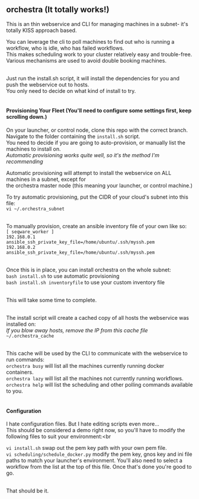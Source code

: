 ## orchestra  (It totally works!)

This is an thin webservice and CLI for managing machines in a subnet- it's totally KISS approach based.<br>

You can leverage the cli to poll machines to find out who is running a workflow, who is idle, who has failed workflows.<br>
This makes scheduling work to your cluster relatively easy and trouble-free.  Various mechanisms are used to avoid double booking machines.<br><br>

Just run the install.sh script, it will install the dependencies for you and push the webservice out to hosts.<br>
You only need to decide on what kind of install to try.<br><br>

#### Provisioning Your Fleet  (You'll need to configure some settings first, keep scrolling down.)

On your launcher, or control node, clone this repo with the correct branch.<br>
Navigate to the folder containing the ```install.sh``` script.<br>
You need to decide if you are going to auto-provision, or manually list the machines to install on.<br>
*Automatic provisioning works quite well, so it's the method I'm recommending*<br>

Automatic provisioning will attempt to install the webservice on ALL machines in a subnet, except for <br>
the orchestra master node (this meaning your launcher, or control machine.)<br>

To try automatic provisioning, put the CIDR of your cloud's subnet into this file:<br>
```vi ~/.orchestra_subnet```<br><br>

To manually provision, create an ansible inventory file of your own like so:<br>
```[ seqware_worker ]```<br>
```192.168.0.1     ansible_ssh_private_key_file=/home/ubuntu/.ssh/myssh.pem```<br>
```192.168.0.2    ansible_ssh_private_key_file=/home/ubuntu/.ssh/myssh.pem```<br>
<br>

Once this is in place, you can install orchestra on the whole subnet:<br>
```bash install.sh```  to use automatic provisioning<br>
```bash install.sh inventoryfile```  to use your custom inventory file<br>
<br>

This will take some time to complete.<br><br>

The install script will create a cached copy of all hosts the webservice was installed on:<br>
*If you blow away hosts, remove the IP from this cache file*<br>
```~/.orchestra_cache``` <br><br>

This cache will be used by the CLI to communicate with the webservice to run commands:<br>
```orchestra busy``` will list all the machines currently running docker containers.<br>
```orchestra lazy``` will list all the machines not currently running workflows.<br>
```orchestra help``` will list the scheduling and other polling commands available to you.<br><br>

#### Configuration

I hate configuration files.  But I hate editing scripts even more...<br>
This should be considered a demo right now, so you'll have to modify the following files to suit your environment:<br<br>

```vi install.sh``` swap out the pem key path with your own pem file.<br>
```vi scheduling/schedule_docker.py``` modify the pem key, gnos key and ini file paths to match your launcher's environment.  You'll also need to select a workflow from the list at the top of this file.  Once that's done you're good to go.<br><br>

That should be it.<br>

